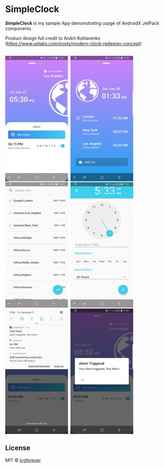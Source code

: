# SimpleClock

**SimpleClock** is my sample App demonstrating usage of AndroidX JetPack components.

Product design full credit to Andrii Kotliarenko
(https://www.uplabs.com/posts/modern-clock-redesign-concept)

<br/><img src="./screenshot/main_clock.png" width="200" height="400" />
&nbsp;<img src="./screenshot/timezone.png" width="200" height="400" />
<br/><img src="./screenshot/search_timezone.png" width="200" height="400" />
&nbsp;<img src="./screenshot/add_alarm.png" width="200" height="400" />
<br/><img src="./screenshot/alarm_notification.png" width="200" height="400" />
&nbsp;<img src="./screenshot/alarm_triggered.png" width="200" height="400" />

## License
MIT © [lcgforever](https://github.com/lcgforever)